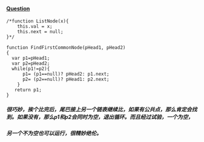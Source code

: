 #### [Question](https://www.nowcoder.com/practice/6ab1d9a29e88450685099d45c9e31e46?tpId=13&tqId=11189&tPage=2&rp=1&ru=%2Fta%2Fcoding-interviews&qru=%2Fta%2Fcoding-interviews%2Fquestion-ranking)
```
/*function ListNode(x){
    this.val = x;
    this.next = null;
}*/

function FindFirstCommonNode(pHead1, pHead2)
{
  var p1=pHead1;
  var p2=pHead2;
  while(p1!=p2){
      p1= (p1==null)? pHead2: p1.next;
      p2= (p2==null)? pHead1: p2.next;
    }
   return p1;
}
```

##### 很巧妙，挨个比完后，尾巴接上另一个链表继续比，如果有公共点，那么肯定会找到。如果没有，那么p1和p2会同时为空，退出循环。而且经过试验，一个为空，
##### 另一个不为空也可以运行，很精妙绝伦。
